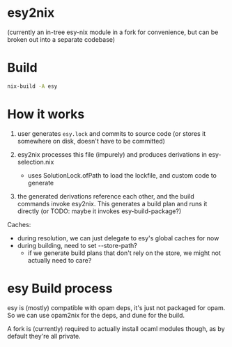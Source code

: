 # esy2nix

(currently an in-tree esy-nix module in a fork for convenience, but can be broken out into a separate codebase)

# Build

```bash
nix-build -A esy
```

# How it works

1. user generates `esy.lock` and commits to source code
   (or stores it somewhere on disk, doesn't have to be committed)
1. esy2nix processes this file (impurely) and produces derivations in esy-selection.nix
   - uses SolutionLock.ofPath to load the lockfile, and custom code to generate

1. the generated derivations reference each other, and the build commands
   invoke esy2nix. This generates a build plan and runs it directly (or TODO: maybe it invokes esy-build-package?)

Caches:
- during resolution, we can just delegate to esy's global caches for now
- during building, need to set --store-path?
  - if we generate build plans that don't rely on the store, we might not actually need to care?

# esy Build process

esy is (mostly) compatible with opam deps, it's just not packaged for opam. So we can use opam2nix for the deps, and dune for the build.

A fork is (currently) required to actually install ocaml modules though, as by default they're all private.

